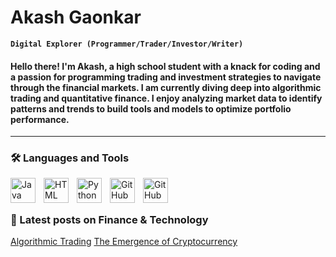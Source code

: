 # Akash Gaonkar

**`Digital Explorer (Programmer/Trader/Investor/Writer)`**
#### Hello there! I'm Akash, a high school student with a knack for coding and a passion for programming trading and investment strategies to navigate through the financial markets. I am currently diving deep into algorithmic trading and quantitative finance. I enjoy analyzing market data to identify patterns and trends to build tools and models to optimize portfolio performance.
----
### 🛠️ Languages and Tools
<img align="left" alt="Java" width="40px" style="padding-right:10px;" src="https://cdn.jsdelivr.net/gh/devicons/devicon/icons/java/java-original.svg"/>
<img align="left" alt="HTML" width="40px" style="padding-right:10px;" src="https://cdn.jsdelivr.net/gh/devicons/devicon/icons/html5/html5-original.svg" />
<img align="left" alt="Python" width="40px" style="padding-right:10px;" src="https://cdn.jsdelivr.net/gh/devicons/devicon/icons/python/python-original.svg" />
<img align="left" alt="GitHub" width="40px" style="padding-right:10px;" src="https://cdn.jsdelivr.net/gh/devicons/devicon/icons/github/github-original.svg" />
<img align="left" alt="GitHub" width="40px" style="padding-right:10px;" src="https://cdn.jsdelivr.net/gh/devicons/devicon/icons/wordpress/wordpress-plain.svg" />
<br />

#
### 📃 Latest posts on Finance & Technology
[Algorithmic Trading](https://livingyourgreatest.com/algorithmic-trading/)
[The Emergence of Cryptocurrency](https://livingyourgreatest.com/the-emergence-of-cryptocurrency/)

 

